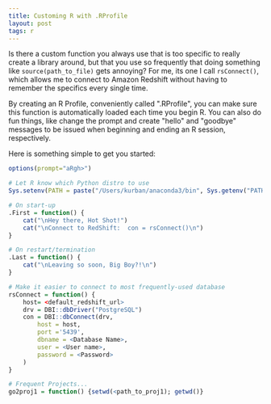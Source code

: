 ```yaml
---
title: Customing R with .RProfile
layout: post
tags: r
---
```


Is there a custom function you always use that is too specific to really create a library around, but that you 
use so frequently that doing something like `source(path_to_file)` gets annoying? For me, its one I call `rsConnect()`, 
which allows me to connect to Amazon Redshift without having to remember the specifics every single time.  

By creating an R Profile, conveniently called ".RProfile", you can make sure this function is automatically
loaded each time you begin R. You can also do fun things, like change the prompt and create "hello" and
"goodbye" messages to be issued when beginning and ending an R session, respectively.

Here is something simple to get you started:

```r
options(prompt="aRgh>")

# Let R know which Python distro to use
Sys.setenv(PATH = paste("/Users/kurban/anaconda3/bin", Sys.getenv("PATH"), sep=":"))

# On start-up
.First = function() {
    cat("\nHey there, Hot Shot!")
    cat("\nConnect to RedShift:  con = rsConnect()\n")
}

# On restart/termination
.Last = function() {
    cat("\nLeaving so soon, Big Boy?!\n")
}

# Make it easier to connect to most frequently-used database
rsConnect = function() {
    host= <default_redshift_url>
    drv = DBI::dbDriver("PostgreSQL")
    con = DBI::dbConnect(drv, 
        host = host, 
        port ='5439',
        dbname = <Database Name>, 
        user = <User name>, 
        password = <Password>
    )
}

# Frequent Projects...
go2proj1 = function() {setwd(<path_to_proj1); getwd()}
```


